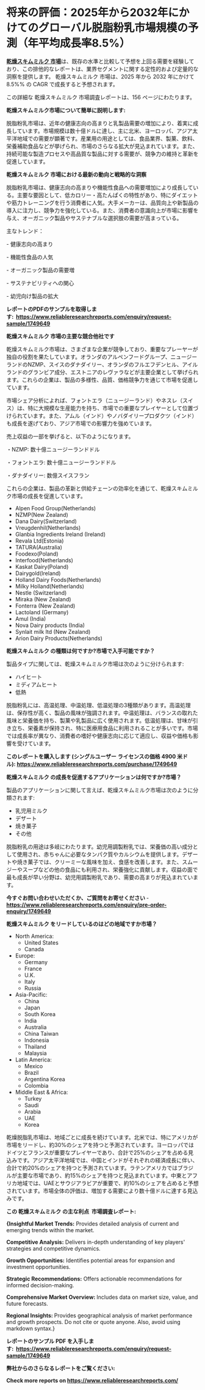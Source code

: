 <p><h1>将来の評価：2025年から2032年にかけてのグローバル脱脂粉乳市場規模の予測（年平均成長率8.5%）</h1></p><p data-sourcepos="1:1-1:157"><strong><a href="https://www.reliableresearchreports.com/dried-skim-milk-r1749649?utm_campaign=107&utm_medium=36&utm_source=Github&utm_content=ia&utm_term=11032025&utm_id=dried-skim-milk">乾燥スキムミルク 市場</a></strong>は、既存の水準と比較して予想を上回る需要を経験しており、この排他的なレポートは、業界セグメントに関する定性的および定量的な洞察を提供します。 乾燥スキムミルク 市場は、2025 年から 2032 年にかけて 8.5%% の CAGR で成長すると予想されます。</p>
<p data-sourcepos="3:1-3:50">この詳細な 乾燥スキムミルク 市場調査レポートは、156 ページにわたります。</p>
<p><strong>乾燥スキムミルク市場について簡単に説明します:</strong></p>
<p><p>脱脂粉乳市場は、近年の健康志向の高まりと乳製品需要の増加により、着実に成長しています。市場規模は数十億ドルに達し、主に北米、ヨーロッパ、アジア太平洋地域での需要が顕著です。産業用の用途としては、食品業界、製菓、飲料、栄養補助食品などが挙げられ、市場のさらなる拡大が見込まれています。また、持続可能な製造プロセスや高品質な製品に対する需要が、競争力の維持と革新を促進しています。</p></p>
<p><strong>乾燥スキムミルク 市場における最新の動向と戦略的な洞察</strong></p>
<p><p>脱脂粉乳市場は、健康志向の高まりや機能性食品への需要増加により成長している。主要な要因として、低カロリー・高たんぱくの特性があり、特にダイエットや筋力トレーニングを行う消費者に人気。大手メーカーは、品質向上や新製品の導入に注力し、競争力を強化している。また、消費者の意識向上が市場に影響を与え、オーガニック製品やサステナブルな選択肢の需要が高まっている。</p><p>主なトレンド：</p><p>- 健康志向の高まり</p><p>- 機能性食品の人気</p><p>- オーガニック製品の需要増</p><p>- サステナビリティへの関心</p><p>- 幼児向け製品の拡大</p></p>
<p><strong>レポートのPDFのサンプルを取得します</strong><strong>:&nbsp;&nbsp;<a href="https://www.reliableresearchreports.com/enquiry/request-sample/1749649?utm_campaign=107&utm_medium=36&utm_source=Github&utm_content=ia&utm_term=11032025&utm_id=dried-skim-milk">https://www.reliableresearchreports.com/enquiry/request-sample/1749649</a></strong></p>
<p><strong>乾燥スキムミルク 市場の主要な競合他社です</strong></p>
<p><p>乾燥スキムミルク市場は、さまざまな企業が競争しており、重要なプレーヤーが独自の役割を果たしています。オランダのアルペンフードグループ、ニュージーランドのNZMP、スイスのダナダイリー、オランダのフルエフデンヒル、アイルランドのグランビア成分、エストニアのレヴァラなどが主要企業として挙げられます。これらの企業は、製品の多様性、品質、価格競争力を通じて市場を促進しています。</p><p>市場シェア分析によれば、フォントエラ（ニュージーランド）やネスレ（スイス）は、特に大規模な生産能力を持ち、市場での重要なプレイヤーとして位置づけられています。また、アムル（インド）やノバダイリープロダクツ（インド）も成長を遂げており、アジア市場での影響力を強めています。</p><p>売上収益の一部を挙げると、以下のようになります。</p><p>・NZMP: 数十億ニュージーランドドル</p><p>・フォントエラ: 数十億ニュージーランドドル</p><p>・ダナダイリー: 数億スイスフラン</p><p>これらの企業は、製品の革新と供給チェーンの効率化を通じて、乾燥スキムミルク市場の成長を促進しています。</p></p>
<p><ul><li>Alpen Food Group(Netherlands)</li><li>NZMP(New Zealand)</li><li>Dana Dairy(Switzerland)</li><li>Vreugdenhil(Netherlands)</li><li>Glanbia Ingredients Ireland (Ireland)</li><li>Revala Ltd(Estonia)</li><li>TATURA(Australia)</li><li>Foodexo(Poland)</li><li>Interfood(Netherlands)</li><li>Kaskat Dairy(Poland)</li><li>Dairygold(Ireland)</li><li>Holland Dairy Foods(Netherlands)</li><li>Milky Holland(Netherlands)</li><li>Nestle (Switzerland)</li><li>Miraka (New Zealand)</li><li>Fonterra (New Zealand)</li><li>Lactoland (Germany)</li><li>Amul (India)</li><li>Nova Dairy products (India)</li><li>Synlait milk ltd (New Zealand)</li><li>Arion Dairy Products(Netherlands)</li></ul></p>
<p><strong>乾燥スキムミルク の種類は何ですか?市場で入手可能ですか？</strong></p>
<p>製品タイプに関しては、乾燥スキムミルク市場は次のように分けられます:</p>
<p><ul><li>ハイヒート</li><li>ミディアムヒート</li><li>低熱</li></ul></p>
<p><p>脱脂粉乳には、高温処理、中温処理、低温処理の3種類があります。高温処理は、保存性が高く、製品の風味が強調されます。中温処理は、バランスの取れた風味と栄養価を持ち、製菓や乳製品に広く使用されます。低温処理は、甘味が引き立ち、栄養素が保持され、特に医療用食品に利用されることが多いです。市場では成長率が異なり、消費者の嗜好や健康志向に応じて適应し、収益や価格も影響を受けています。</p></p>
<p><strong>このレポートを購入します (シングルユーザー ライセンスの価格 4900 米ドル):&nbsp;<a href="https://www.reliableresearchreports.com/purchase/1749649?utm_campaign=107&utm_medium=36&utm_source=Github&utm_content=ia&utm_term=11032025&utm_id=dried-skim-milk">https://www.reliableresearchreports.com/purchase/1749649</a></strong></p>
<p><strong>乾燥スキムミルク の成長を促進するアプリケーションは何ですか?市場？</strong></p>
<p>製品のアプリケーションに関して言えば、乾燥スキムミルク市場は次のように分類されます:</p>
<p><ul><li>乳児用ミルク</li><li>デザート</li><li>焼き菓子</li><li>その他</li></ul></p>
<p><p>脱脂粉乳の用途は多岐にわたります。幼児用調製粉乳では、栄養価の高い成分として使用され、赤ちゃんに必要なタンパク質やカルシウムを提供します。デザートや焼き菓子では、クリーミーな風味を加え、食感を改善します。また、スムージーやスープなどの他の食品にも利用され、栄養強化に貢献します。収益の面で最も成長が早い分野は、幼児用調製粉乳であり、需要の高まりが見込まれています。</p></p>
<p><strong>今すぐお問い合わせいただくか、ご質問をお寄せください</strong><strong>&nbsp;</strong>-<strong><a href="https://www.reliableresearchreports.com/enquiry/pre-order-enquiry/1749649?utm_campaign=107&utm_medium=36&utm_source=Github&utm_content=ia&utm_term=11032025&utm_id=dried-skim-milk">https://www.reliableresearchreports.com/enquiry/pre-order-enquiry/1749649</a></strong></p>
<p><strong>乾燥スキムミルク をリードしているのはどの地域ですか市場？</strong></p>
<p><ul>
    <li>
        North America:
        <ul>
            <li>United States</li>
            <li>Canada</li>
        </ul>
    </li>
    <li>
        Europe:
        <ul>
            <li>Germany</li>
            <li>France</li>
            <li>U.K.</li>
            <li>Italy</li>
            <li>Russia</li>
        </ul>
    </li>
    <li>
        Asia-Pacific:
        <ul>
            <li>China</li>
            <li>Japan</li>
            <li>South Korea</li>
            <li>India</li>
            <li>Australia</li>
            <li>China Taiwan</li>
            <li>Indonesia</li>
            <li>Thailand</li>
            <li>Malaysia</li>
        </ul>
    </li>
    <li>
        Latin America:
        <ul>
            <li>Mexico</li>
            <li>Brazil</li>
            <li>Argentina Korea</li>
            <li>Colombia</li>
        </ul>
    </li>
    <li>
        Middle East & Africa:
        <ul>
            <li>Turkey</li>
            <li>Saudi</li>
            <li>Arabia</li>
            <li>UAE</li>
            <li>Korea</li>
        </ul>
    </li>
    </ul></p>
<p><p>乾燥脱脂乳市場は、地域ごとに成長を続けています。北米では、特にアメリカが市場をリードし、約30%のシェアを持つと予測されています。ヨーロッパではドイツとフランスが重要なプレイヤーであり、合計で25%のシェアを占める見込みです。アジア太平洋地域では、中国とインドがそれぞれの経済成長に伴い、合計で約20%のシェアを持つと予測されています。ラテンアメリカではブラジルが主要な市場であり、約15%のシェアを持つと見込まれています。中東とアフリカ地域では、UAEとサウジアラビアが重要で、約10%のシェアを占めると予想されています。市場全体の評価は、増加する需要により数十億ドルに達する見込みです。</p></p>
<p><strong>この 乾燥スキムミルク の主な利点&nbsp; 市場調査レポート:</strong></p>
<p><strong>{Insightful Market Trends:</strong> Provides detailed analysis of current and emerging trends within the market.</p>
<p><strong>Competitive Analysis:</strong> Delivers in-depth understanding of key players' strategies and competitive dynamics.</p>
<p><strong>Growth Opportunities:</strong> Identifies potential areas for expansion and investment opportunities.</p>
<p><strong>Strategic Recommendations:</strong> Offers actionable recommendations for informed decision-making.</p>
<p><strong>Comprehensive Market Overview: </strong>Includes data on market size, value, and future forecasts.</p>
<p><strong>Regional Insights: </strong>Provides geographical analysis of market performance and growth prospects. Do not cite or quote anyone. Also, avoid using markdown syntax.}</p>
<p><strong>レポートのサンプル PDF を入手します:&nbsp;</strong><strong>&nbsp;<a href="https://www.reliableresearchreports.com/enquiry/request-sample/1749649?utm_campaign=107&utm_medium=36&utm_source=Github&utm_content=ia&utm_term=11032025&utm_id=dried-skim-milk">https://www.reliableresearchreports.com/enquiry/request-sample/1749649</a></strong></p>
<p></p>
<p></p>
<p></p>
<p></p>
<p><strong>弊社からのさらなるレポートをご覧ください:</strong></p>
<p><strong>Check more reports on <a href="https://www.reliableresearchreports.com/?utm_campaign=107&utm_medium=36&utm_source=Github&utm_content=ia&utm_term=11032025&utm_id=dried-skim-milk">https://www.reliableresearchreports.com/</a></strong></p>